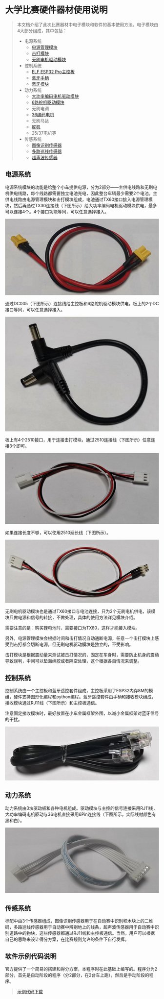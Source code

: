 # 大学比赛硬件器材使用说明

> 本文档介绍了此次比赛器材中电子模块和软件的基本使用方法。电子模块由4大部分组成，其中包括：
>
> - 电源系统
>	 - [电源管理模块](docs/electronic_modules/other_modules/power_management_module/power_management_module.md)
>	 - [击打模块](docs\electronic_modules\other_modules\hit_module\hit_module.md)
>	 - [无刷电机驱动模块](docs/electronic_modules/rj11/brushless_motor_adapter/brushless_motor_adapter.md)
> - 控制系统
> 	- [ELF ESP32 Pro主控板](docs/electronic_modules/main_control_board/elf_esp32_pro/elf_esp32_pro.md)
> 	- [蓝牙手柄](docs/electronic_modules/other_modules/bluetooth_controller/bluetooth_controller.md)
> 	- [蓝牙模块](docs/electronic_modules/other_modules/bluetooth_module/bluetooth_module.md)
> - 动力系统
> 	- [大功率编码电机驱动模块](docs/electronic_modules/rj11/36encoder_motor_driver/36encoder_motor_driver.md)
> 	- [6路舵机驱动模块](docs/electronic_modules/rj11/six_servo_driver_module/six_servo_driver_module.md)
> 	- 无刷电调
> 	- [36编码电机](docs\electronic_modules\motor\36mm_encoder_motor\36mm_encoder_motor.md)
> 	- 无刷马达
> 	- [舵机](docs/electronic_modules/motor/mg995_sovor/mg995_sovor.md)
> 	- 25/37电机等
> - 传感系统
> 	- [图像识别传感器](docs/electronic_modules/rj11/imagerecognition_sensor_v2/imagerecognition_sensor_v2.md)
> 	- [多路巡线传感器](docs/electronic_modules/rj11/multiple_linefollower/multiple_linefollower.md)
> 	- [超声波传感器](docs/electronic_modules/rj11/rgb_ultrasonic_sensor/rgb_ultrasonic_sensor.md)


## 电源系统

电源系统模块的功能是给整个小车提供电源，分为2部分——主供电线路和无刷电机供电线路，每个线路都需要独立电池充电，因此整台车辆最少需要2个电池。主供电线路由电源管理模块和击打模块组成，电池通过TX60接口接入电源管理模块，然后再通过TX30连接线（下图所示）给大功率编码电机驱动模块供电，最多可以连接4个。4个接口功能等同，可以任意选择接入。

<div align=center>
<img src="docs\robot_kits\university_hardware\1750.png">
</div> 

通过DC005（下图所示）连接线给主控板和6路舵机驱动模块供电。板上的2个DC接口等同，可以任意选择接入。

<div align=center>
<img src="docs\robot_kits\university_hardware\1751.png">
</div> 

板上有4个2510接口，用于连接击打模块，通过2510连接线（下图所示）任意连接3个即可。

<div align=center>
<img src="docs\robot_kits\university_hardware\1752.png">
</div> 

如果连接长度不够，可以使用2510延长线（下图所示）。

<div align=center>
<img src="docs\robot_kits\university_hardware\1753.png">
</div> 

无刷电机驱动模块也是通过TX60接口与电池连接，只为2个无刷电机供电，该模块只做电源和信号的转接，不做处理，具体的使用方法详见模块介绍。

需要注意的是：购买锂电池时，需要接口为TX60，这样才能接入模块。

另外，电源管理模块会根据时间和击打情况自动通断电源，任意一个击打模块上感受到击打都会切断电源，但无刷电机驱动模块是独立的，不受影响。

击打模块是根据震动量来测试被击打情况的，固定在车身时，需要防止机身的震动导致误判，中间可以垫海绵胶或者隔空处理，这个根据各自情况来调整。

 

 

## 控制系统

控制系统由一个主控板和蓝牙遥控套件组成，主控板采用了ESP32内存8M的模组，硬件支持图形化编程和python编程。蓝牙遥控套件由手柄和接收模块组成，接收模块通过RJ11线（下图所示）和主控板通信。

注意固定接收模块时，最好放置在小车金属框架外围，以减小金属框架对蓝牙信号的干扰。

<div align=center>
<img src="docs\robot_kits\university_hardware\1754.png">
</div>  

## 动力系统

动力系统由3块驱动板和各种电机组成。驱动模块与主控的信号连接采用RJ11线，大功率编码电机驱动与36电机直接采用6Pin连接线（下图所示，实际线材颜色有黑和白）。

<div align=center>
<img src="docs\robot_kits\university_hardware\1755.png">
</div>  



## 传感系统

标配中由3个传感器组成，图像识别传感器用于在自动赛中识别积木块上的二维码，多路巡线传感器用于自动赛中辨别地上的线条，超声波传感器用于自动赛中识别道路中的物块，这些传感器都通过RJ11线和主控板通信。当然，用户可以根据自己的思路来设计得分方案，在比赛规则允许的条件下自行发挥。

 

## 软件示例代码说明

官方提供了一个简易的搭建和得分方案，本程序时在此基础上编写的。程序分为2部分，首先是自动阶段的程序（分2部分，在2台车上跑），然后是手动阶段的程序。

>  <a href="docs/robot_kits/university_hardware/大学机器人比赛.zip" target="_blank">示例代码下载</a>

 

 

 

 